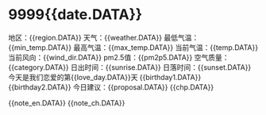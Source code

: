 # 9999{{date.DATA}} 
地区：{{region.DATA}} 
天气：{{weather.DATA}} 
最低气温：{{min_temp.DATA}} 
最高气温：{{max_temp.DATA}} 
当前气温：{{temp.DATA}} 
当前风向：{{wind_dir.DATA}} 
pm2.5值：{{pm2p5.DATA}} 
空气质量：{{category.DATA}} 
日出时间：{{sunrise.DATA}} 
日落时间：{{sunset.DATA}} 
今天是我们恋爱的第{{love_day.DATA}}天 
{{birthday1.DATA}} 
{{birthday2.DATA}} 
今日建议：{{proposal.DATA}}
{{chp.DATA}}



{{note_en.DATA}} 
{{note_ch.DATA}}
